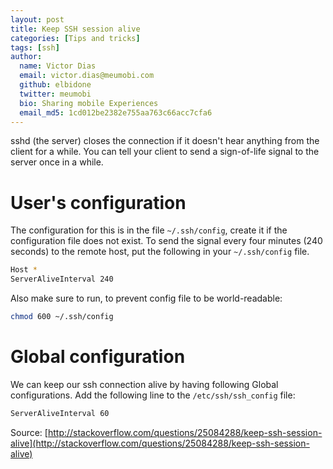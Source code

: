```yaml
---
layout: post
title: Keep SSH session alive
categories: [Tips and tricks]
tags: [ssh]
author:
  name: Victor Dias
  email: victor.dias@meumobi.com
  github: elbidone
  twitter: meumobi
  bio: Sharing mobile Experiences
  email_md5: 1cd012be2382e755aa763c66acc7cfa6
---
```

sshd (the server) closes the connection if it doesn't hear anything from the client for a while. You can tell your client to send a sign-of-life signal to the server once in a while.

# User's configuration
The configuration for this is in the file `~/.ssh/config`, create it if the configuration file does not exist. To send the signal every four minutes (240 seconds) to the remote host, put the following in your `~/.ssh/config` file.

```bash
Host *
ServerAliveInterval 240
```

Also make sure to run, to prevent config file to be world-readable:

```bash
chmod 600 ~/.ssh/config
```


# Global configuration
We can keep our ssh connection alive by having following Global configurations. Add the following line to the `/etc/ssh/ssh_config` file:

```bash
ServerAliveInterval 60
```

Source: [http://stackoverflow.com/questions/25084288/keep-ssh-session-alive](http://stackoverflow.com/questions/25084288/keep-ssh-session-alive)